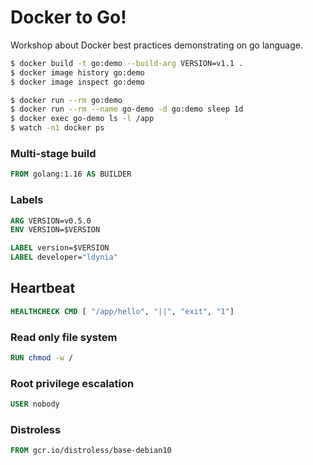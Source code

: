 # Docker to Go!

Workshop about Docker best practices demonstrating on go language.

```bash
$ docker build -t go:demo --build-arg VERSION=v1.1 .
$ docker image history go:demo
$ docker image inspect go:demo

$ docker run --rm go:demo
$ docker run --rm --name go-demo -d go:demo sleep 1d
$ docker exec go-demo ls -l /app
$ watch -n1 docker ps
```

### Multi-stage build

```Dockerfile
FROM golang:1.16 AS BUILDER
```

### Labels

```Dockerfile
ARG VERSION=v0.5.0
ENV VERSION=$VERSION

LABEL version=$VERSION
LABEL developer="ldynia"
```

## Heartbeat

```Dockerfile
HEALTHCHECK CMD [ "/app/hello", "||", "exit", "1"]
```

### Read only file system

```Dockerfile
RUN chmod -w /
```

### Root privilege escalation

```Dockerfile
USER nobody
```

### Distroless

```Dockerfile
FROM gcr.io/distroless/base-debian10
```